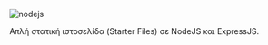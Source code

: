 ![nodejs](https://user-images.githubusercontent.com/72227584/194495134-89c0425b-d8f9-4508-a63c-f6fca83855b2.png)


Απλή στατική ιστοσελίδα (Starter Files) σε NodeJS και ExpressJS.
